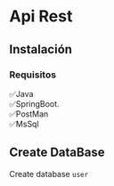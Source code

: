 # Api Rest 
## Instalación
### Requisitos
✅Java<br>
✅SpringBoot.<br>
✅PostMan<br>
✅MsSql<br>

## Create DataBase
Create database `user`
